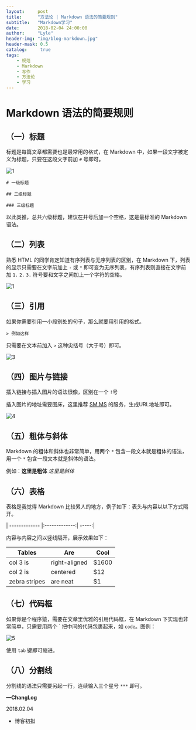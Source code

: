 ```yaml
---
layout:     post
title:      "方法论 | Markdown 语法的简要规则"
subtitle:   "Markdown学习"
date:       2018-02-04 24:00:00
author:     "Lyle"
header-img: "img/blog-markdown.jpg"
header-mask: 0.5
catalog:     true
tags:
    - 规范
    - Markdown
    - 写作
    - 方法论
    - 学习
---
```


# Markdown 语法的简要规则

## （一）标题

标题是每篇文章都需要也是最常用的格式，在 Markdown 中，如果一段文字被定义为标题，只要在这段文字前加 `#` 号即可。

![1](https://i.loli.net/2018/04/22/5adc60ff60dcf.jpg)

`# 一级标题`

`## 二级标题`

`### 三级标题`

以此类推，总共六级标题，建议在井号后加一个空格，这是最标准的 Markdown 语法。

## （二）列表

熟悉 HTML 的同学肯定知道有序列表与无序列表的区别，在 Markdown 下，列表的显示只需要在文字前加上 `-` 或 `*` 即可变为无序列表，有序列表则直接在文字前加 `1.` `2.` `3.` 符号要和文字之间加上一个字符的空格。

![1](https://i.loli.net/2018/04/22/5adc62cc0bfd6.jpg)

## （三）引用

如果你需要引用一小段别处的句子，那么就要用引用的格式。

`> 例如这样`

只需要在文本前加入 `>` 这种尖括号（大于号）即可。

![3](https://i.loli.net/2018/04/22/5adc630c41a78.jpg)

## （四）图片与链接

插入链接与插入图片的语法很像，区别在一个 `!`号

插入图片的地址需要图床，这里推荐 [SM.MS](https://sm.ms/) 的服务，生成URL地址即可。

![4](https://i.loli.net/2018/04/22/5adc633bc10e9.jpg)

## （五）粗体与斜体

Markdown 的粗体和斜体也非常简单，用两个 `*` 包含一段文本就是粗体的语法，用一个 `*` 包含一段文本就是斜体的语法。

例如：**这里是粗体** *这里是斜体*

## （六）表格

表格是我觉得 Markdown 比较累人的地方，例子如下：表头与内容以以下方式隔开。

| ------------- |:-------------:| -----:|

内容与内容之间以竖线隔开，展示效果如下：

| Tables        | Are           | Cool  |
| ------------- | ------------- | ----- |
| col 3 is      | right-aligned | $1600 |
| col 2 is      | centered      | $12   |
| zebra stripes | are neat      | $1    |

## （七）代码框

如果你是个程序猿，需要在文章里优雅的引用代码框，在 Markdown 下实现也非常简单，只需要用两个 ` 把中间的代码包裹起来，如 ``code``。图例：

![5](https://i.loli.net/2018/04/22/5adc637e5fcc1.jpg)

使用 `tab` 键即可缩进。

## （八）分割线

分割线的语法只需要另起一行，连续输入三个星号 `***` 即可。

**—ChangLog**

2018.02.04

- 博客初拟
